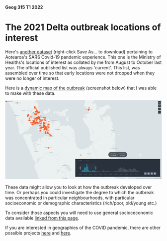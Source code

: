 **Geog 315 T1 2022**

# The 2021 Delta outbreak locations of interest
Here's [another dataset](loi.geojson?raw=true) (right-click Save As... to download) pertaining to Aotearoa's SARS Covid-19 pandemic experience. This one is the Ministry of Healths's locations of interest as collated by me from August to October last year. The official published list was always 'current'. This list, was assembled over time so that early locations were not dropped when they were no longer of interest.

Here is a [dynamic map of the outbreak](https://southosullivan.com/misc/loi.html) (screenshot below) that I was able to make with these data.

<img src="../../slides/../../slides/simulation-models/images/loi-map-screenshot.png">

These data might allow you to look at how the outbreak developed over time. Or perhaps you could investigate the degree to which the outbreak was concentrated in particular neighbourhoods, with particular socioeconomic or demographic characteristics (rich/poor, old/young etc.) 

To consider those aspects you will need to use general socioceconomic data available [linked from this page](../aotearoa-new-zealand-census-data.html).

If you are interested in geographies of the COVID pandemic, there are other possible projects [here](../us-covid19/) and [here](../vaccination/).

